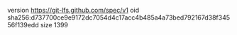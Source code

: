 version https://git-lfs.github.com/spec/v1
oid sha256:d737700ce9e9172dc7054d4c17acc4b485a4a73bed792167d38f34556f139edd
size 1399
